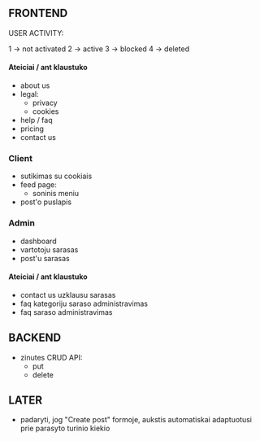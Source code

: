 ## FRONTEND

USER ACTIVITY:

1 -> not activated
2 -> active
3 -> blocked
4 -> deleted

#### Ateiciai / ant klaustuko

-   about us
-   legal:
    -   privacy
    -   cookies
-   help / faq
-   pricing
-   contact us

### Client

-   sutikimas su cookiais
-   feed page:
    -   soninis meniu
-   post'o puslapis

### Admin

-   dashboard
-   vartotoju sarasas
-   post'u sarasas

#### Ateiciai / ant klaustuko

-   contact us uzklausu sarasas
-   faq kategoriju saraso administravimas
-   faq saraso administravimas

## BACKEND

-   zinutes CRUD API:
    -   put
    -   delete

## LATER

-   padaryti, jog "Create post" formoje, aukstis automatiskai adaptuotusi prie parasyto turinio kiekio